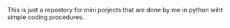 This is just a repostory for mini porjects that are done by me in python wiht simple coding procedures. 
